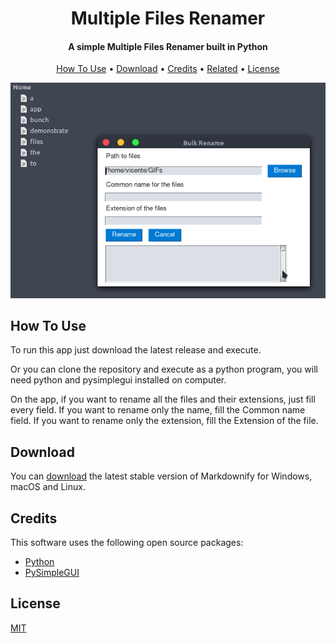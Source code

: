 <h1 align="center">
  Multiple Files Renamer
  <br>
</h1>

<h4 align="center">A simple Multiple Files Renamer built in Python</h4>

<p align="center">
  <a href="#how-to-use">How To Use</a> •
  <a href="#download">Download</a> •
  <a href="#credits">Credits</a> •
  <a href="#related">Related</a> •
  <a href="#license">License</a>
</p>

![screenshot](./Images/screenshot.gif)

## How To Use

To run this app just download the latest release and execute.

Or you can clone the repository and execute as a python program, you will need python and pysimplegui installed on computer.

On the app, if you want to rename all the files and their extensions, just fill every field. If you want to rename only the name, fill the Common name field. If you want to rename only the extension, fill the Extension of the file.

## Download

You can [download](https://github.com/ryuvi/Multiple-Files-Renamer/releases/tag/1.0.0) the latest stable version of Markdownify for Windows, macOS and Linux.

## Credits

This software uses the following open source packages:

- [Python](https://www.python.org/)
- [PySimpleGUI](https://pysimplegui.readthedocs.io/en/latest/)

## License

[MIT](https://github.com/ryuvi/Multiple-Files-Renamer/blob/main/LICENSE)
